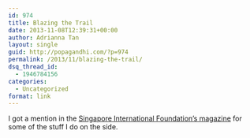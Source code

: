 ```yaml
---
id: 974
title: Blazing the Trail
date: 2013-11-08T12:39:31+00:00
author: Adrianna Tan
layout: single
guid: http://popagandhi.com/?p=974
permalink: /2013/11/blazing-the-trail/
dsq_thread_id:
  - 1946784156
categories:
  - Uncategorized
format: link
---
```

I got a mention in the [Singapore International Foundation&#8217;s magazine](http://singaporemagazine.sif.org.sg/blazing-the-trail/) for some of the stuff I do on the side.
